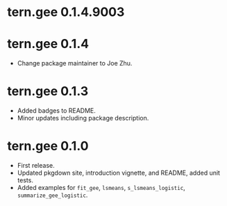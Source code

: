 # tern.gee 0.1.4.9003

# tern.gee 0.1.4

* Change package maintainer to Joe Zhu.

# tern.gee 0.1.3

* Added badges to README.
* Minor updates including package description.

# tern.gee 0.1.0

* First release.
* Updated pkgdown site, introduction vignette, and README, added unit tests.
* Added examples for `fit_gee`, `lsmeans`, `s_lsmeans_logistic`, `summarize_gee_logistic`.
